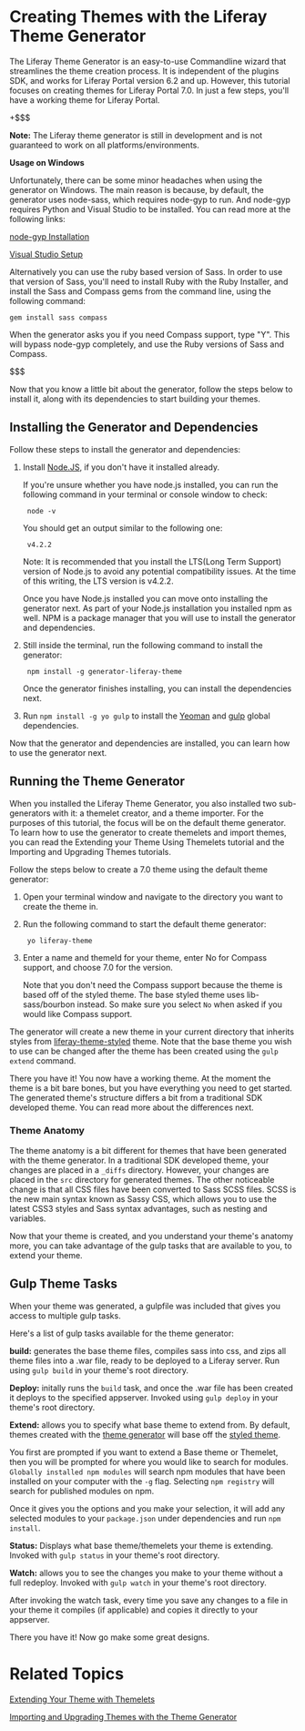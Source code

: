 # Creating Themes with the Liferay Theme Generator

The Liferay Theme Generator is an easy-to-use Commandline wizard that
streamlines the theme creation process. It is independent of the plugins SDK, 
and works for Liferay Portal version 6.2 and up. However, this tutorial focuses 
on creating themes for Liferay Portal 7.0. In just a few steps, you'll have a
working theme for Liferay Portal.

+$$$

**Note:** The Liferay theme generator is still in development and is not 
guaranteed to work on all platforms/environments.

**Usage on Windows**

Unfortunately, there can be some minor headaches when using the generator on 
Windows. The main reason is because, by default, the generator uses node-sass, 
which requires node-gyp to run. And node-gyp requires Python and Visual Studio 
to be installed. You can read more at the following links:

[node-gyp Installation](https://github.com/nodejs/node-gyp#installation) 

[Visual Studio Setup](https://github.com/nodejs/node-gyp/wiki/Visual-Studio-2010-Setup)

Alternatively you can use the ruby based version of Sass. In order to use that 
version of Sass, you'll need to install Ruby with the Ruby Installer, and 
install the Sass and Compass gems from the command line, using the following 
command: 

    gem install sass compass
    
When the generator asks you if you need Compass support, type "Y". This will 
bypass node-gyp completely, and use the Ruby versions of Sass and Compass.

$$$

Now that you know a little bit about the generator, follow the steps below to
install it, along with its dependencies to start building your themes.

## Installing the Generator and Dependencies

Follow these steps to install the generator and dependencies:

1. Install [Node.JS](http://nodejs.org/), if you don't have it installed already.
   
    If you're unsure whether you have node.js installed, you can run the
    following command in your terminal or console window to check:
    
        node -v
        
    You should get an output similar to the following one:
    
        v4.2.2

    Note: It is recommended that you install the LTS(Long Term Support) version
    of Node.js to avoid any potential compatibility issues. At the time of this 
    writing, the LTS version is v4.2.2.

    Once you have Node.js installed you can move onto installing the 
    generator next. As part of your Node.js installation you installed npm as 
    well. NPM is a package manager that you will use to install 
    the generator and dependencies.
    
2. Still inside the terminal, run the following command to install 
   the generator:
   
        npm install -g generator-liferay-theme
        
    Once the generator finishes installing, you can install the dependencies 
    next.
    
3. Run `npm install -g yo gulp` to install the [Yeoman](http://yeoman.io/) 
   and [gulp](https://www.npmjs.com/package/gulp) global dependencies.

Now that the generator and dependencies are installed, you can learn how to use
the generator next.

## Running the Theme Generator

When you installed the Liferay Theme Generator, you also installed two
sub-generators with it: a themelet creator, and a theme importer. For the
purposes of this tutorial, the focus will be on the default theme generator. To
learn how to use the generator to create themelets and import themes, you can
read the Extending your Theme Using Themelets tutorial and the Importing and 
Upgrading Themes tutorials.

Follow the steps below to create a 7.0 theme using the default theme generator:

1. Open your terminal window and navigate to the directory you want to create 
   the theme in.
   
2. Run the following command to start the default theme generator:

        yo liferay-theme

3. Enter a name and themeId for your theme, enter No for Compass support, and 
   choose 7.0 for the version.
   
    Note that you don't need the Compass support because the theme is based off
    of the styled theme. The base styled theme uses lib-sass/bourbon instead. So
    make sure you select `No` when asked if you would like Compass support.

The generator will create a new theme in your current directory that inherits 
styles from [liferay-theme-styled](https://www.npmjs.com/package/liferay-theme-styled) 
theme. Note that the base theme you wish to use can be changed after the theme
has been created using the `gulp extend` command.

There you have it! You now have a working theme. At the moment the theme is a 
bit bare bones, but you have everything you need to get started. The generated 
theme's structure differs a bit from a traditional SDK developed theme. You 
can read more about the differences next.

### Theme Anatomy

The theme anatomy is a bit different for themes that have been generated with 
the theme generator. In a traditional SDK developed theme, your changes are 
placed in a `_diffs` directory. However, your changes are placed in the `src` 
directory for generated themes. The other noticeable change is that all CSS 
files have been converted to Sass SCSS files. SCSS is the new main syntax known 
as Sassy CSS, which allows you to use the latest CSS3 styles and Sass syntax 
advantages, such as nesting and variables.

Now that your theme is created, and you understand your theme's anatomy more, 
you can take advantage of the gulp tasks that are available to you, to extend
your theme.

## Gulp Theme Tasks

When your theme was generated, a gulpfile was included that gives you access to
multiple gulp tasks.

Here's a list of gulp tasks available for the theme generator: 

**build:** generates the base theme files, compiles sass into css, and zips all 
theme files into a .war file, ready to be deployed to a Liferay server. Run
using `gulp build` in your theme's root directory.

**Deploy:** initally runs the `build` task, and once the .war file has been 
created it deploys to the specified appserver. Invoked using `gulp deploy` in 
your theme's root directory.

**Extend:** allows you to specify what base theme to extend from. By default, 
themes created with the [theme generator](https://github.com/liferay/generator-liferay-theme) 
will base off the [styled theme](https://www.npmjs.com/package/liferay-theme-styled).

You first are prompted if you want to extend a Base theme or Themelet, then you 
will be prompted for where you would like to search for modules. 
`Globally installed npm modules` will search npm modules that have been 
installed on your computer with the `-g` flag. Selecting `npm registry` will 
search for published modules on npm.

Once it gives you the options and you make your selection, it will add any 
selected modules to your `package.json` under dependencies and run `npm install`.

**Status:** Displays what base theme/themelets your theme is extending. Invoked
with `gulp status` in your theme's root directory.

**Watch:** allows you to see the changes you make to your theme without a 
full redeploy. Invoked with `gulp watch` in your theme's root directory.

After invoking the watch task, every time you save any changes to a file in your 
theme it compiles (if applicable) and copies it directly to your appserver.

There you have it! Now go make some great designs.

# Related Topics

 [Extending Your Theme with Themelets](/develop/tutorials/-/knowledge_base/7-0/extending-your-theme-with-themelets)
 
 [Importing and Upgrading Themes with the Theme Generator](/develop/tutorials/-/knowledge_base/7-0/importing-and-upgrading-themes-with-the-generator)
